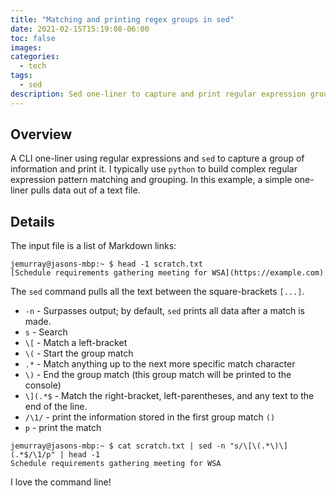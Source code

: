 ```yaml
---
title: "Matching and printing regex groups in sed"
date: 2021-02-15T15:19:08-06:00
toc: false
images:
categories:
  - tech
tags: 
  - sed
description: Sed one-liner to capture and print regular expression group match.
---
```


## Overview

A CLI one-liner using regular expressions and `sed` to capture a group of information and print it.  I typically use `python` to build complex regular expression pattern matching and grouping.  In this example, a simple one-liner pulls data out of a text file.

## Details

The input file is a list of Markdown links:

```
jemurray@jasons-mbp:~ $ head -1 scratch.txt
[Schedule requirements gathering meeting for WSA](https://example.com)
```

The `sed` command pulls all the text between the square-brackets `[...]`.

- `-n` - Surpasses output; by default, `sed` prints all data after a match is made.
- `s` - Search
- `\[` - Match a left-bracket
- `\(` - Start the group match
- `.*` - Match anything up to the next more specific match character
- `\)` - End the group match (this group match will be printed to the console)
- `\](.*$` - Match the right-bracket, left-parentheses, and any text to the end of the line.
- `/\1/` - print the information stored in the first group match `()`
- `p` - print the match  

```
jemurray@jasons-mbp:~ $ cat scratch.txt | sed -n "s/\[\(.*\)\](.*$/\1/p" | head -1
Schedule requirements gathering meeting for WSA
```

I love the command line!
